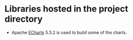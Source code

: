 # Libraries hosted in the project directory

- Apache [ECharts](https://echarts.apache.org/en/download.html) 5.3.2 is used to build some of the charts.

